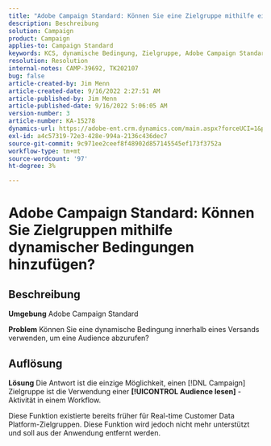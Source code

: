 ```yaml
---
title: "Adobe Campaign Standard: Können Sie eine Zielgruppe mithilfe einer dynamischen Bedingung hinzufügen?"
description: Beschreibung
solution: Campaign
product: Campaign
applies-to: Campaign Standard
keywords: KCS, dynamische Bedingung, Zielgruppe, Adobe Campaign Standard, FAQ
resolution: Resolution
internal-notes: CAMP-39692, TK202107
bug: false
article-created-by: Jim Menn
article-created-date: 9/16/2022 2:27:51 AM
article-published-by: Jim Menn
article-published-date: 9/16/2022 5:06:05 AM
version-number: 3
article-number: KA-15278
dynamics-url: https://adobe-ent.crm.dynamics.com/main.aspx?forceUCI=1&pagetype=entityrecord&etn=knowledgearticle&id=da1ccb28-6735-ed11-9db1-0022480866ad
exl-id: a4c57319-72e3-428e-994a-2136c436dec7
source-git-commit: 9c971ee2ceef8f48902d857145545ef173f3752a
workflow-type: tm+mt
source-wordcount: '97'
ht-degree: 3%

---
```


# Adobe Campaign Standard: Können Sie Zielgruppen mithilfe dynamischer Bedingungen hinzufügen?

## Beschreibung


<b>Umgebung</b>
Adobe Campaign Standard

<b>Problem</b>
Können Sie eine dynamische Bedingung innerhalb eines Versands verwenden, um eine Audience abzurufen?


## Auflösung


<b>Lösung</b>
Die Antwort ist die einzige Möglichkeit, einen [!DNL Campaign] Zielgruppe ist die Verwendung einer <b>[!UICONTROL Audience lesen]</b> -Aktivität in einem Workflow.

Diese Funktion existierte bereits früher für Real-time Customer Data Platform-Zielgruppen. Diese Funktion wird jedoch nicht mehr unterstützt und soll aus der Anwendung entfernt werden.
